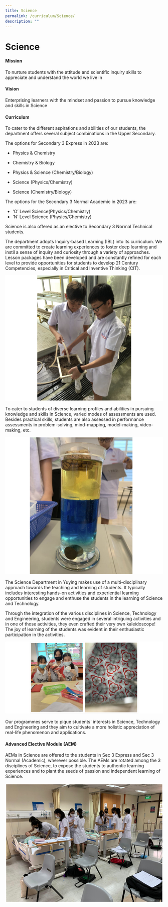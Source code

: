 ```yaml
---
title: Science
permalink: /curriculum/Science/
description: ""
---
```

Science
=======
#### Mission

To nurture students with the attitude and scientific inquiry skills to appreciate and understand the world we live in

  

#### Vision

Enterprising learners with the mindset and passion to pursue knowledge and skills in Science

  

#### Curriculum

  

To cater to the different aspirations and abilities of our students, the department offers several subject combinations in the Upper Secondary.

The options for Secondary 3 Express in 2023 are:

*   Physics & Chemistry
    
*   Chemistry & Biology
    
*   Physics & Science (Chemistry/Biology) 
    
*   Science (Physics/Chemistry)   
    
*   Science (Chemistry/Biology)

The options for the Secondary 3 Normal Academic in 2023 are:

*   ‘O’ Level Science(Physics/Chemistry) 
*   ‘N’ Level Science (Physics/Chemistry)

Science is also offered as an elective to Secondary 3 Normal Technical students. 

  

The department adopts Inquiry-based Learning (IBL) into its curriculum. We are committed to create learning experiences to foster deep learning and instil a sense of inquiry and curiosity through a variety of approaches. Lesson packages have been developed and are constantly refined for each level to provide opportunities for students to develop 21 Century Competencies, especially in Critical and Inventive Thinking (CIT).


![](/images/Science1.png)

To cater to students of diverse learning profiles and abilities in pursuing knowledge and skills in Science, varied modes of assessments are used. Besides practical skills, students are also assessed in performance assessments in problem-solving, mind-mapping, model-making, video-making, etc.

![](/images/Science2.png)

The Science Department in Yuying makes use of a multi-disciplinary approach towards the teaching and learning of students. It typically includes interesting hands-on activities and experiential learning opportunities to engage and enthuse the students in the learning of Science and Technology.

Through the integration of the various disciplines in Science, Technology and Engineering, students were engaged in several intriguing activities and in one of those activities, they even crafted their very own kaleidoscope! The joy of learning of the students was evident in their enthusiastic participation in the activities.

![](/images/Sci.png)

Our programmes serve to pique students' interests in Science, Technology and Engineering and they aim to cultivate a more holistic appreciation of real-life phenomenon and applications.

#### Advanced Elective Module (AEM) 

AEMs in Science are offered to the students in Sec 3 Express and Sec 3 Normal (Academic), wherever possible. The AEMs are rotated among the 3 disciplines of Science, to expose the students to authentic learning experiences and to plant the seeds of passion and independent learning of Science.

![](/images/Science3.png)